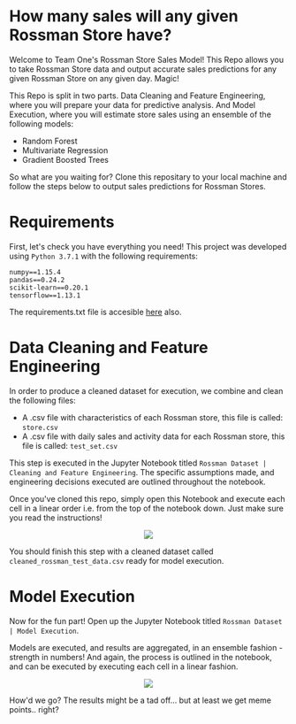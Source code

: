 # How many sales will any given Rossman Store have?

Welcome to Team One's Rossman Store Sales Model! This Repo allows you to take Rossman Store data and output accurate
sales predictions for any given Rossman Store on any given day. Magic!

This Repo is split in two parts. Data Cleaning and Feature Engineering, where you will prepare your data for predictive analysis. And Model Execution, where you will estimate store sales using an ensemble of the following models:

* Random Forest
* Multivariate Regression
* Gradient Boosted Trees

So what are you waiting for? Clone this repositary to your local machine and follow the steps below to output
sales predictions for Rossman Stores.



# Requirements

First, let's check you have everything you need! This project was developed using `Python 3.7.1` with the following requirements:

```
numpy==1.15.4
pandas==0.24.2
scikit-learn==0.20.1
tensorflow==1.13.1
```
The requirements.txt file is accesible [here](https://github.com/EdithChorev/Team1/blob/master/requirements.txt) also.



# Data Cleaning and Feature Engineering

In order to produce a cleaned dataset for execution, we combine and clean the following files:

* A .csv file with characteristics of each Rossman store, this file is called: `store.csv`
* A .csv file with daily sales and activity data for each Rossman store, this file is called: `test_set.csv`

This step is executed in the Jupyter Notebook titled `Rossman Dataset | Cleaning and Feature Engineering`. The specific
assumptions made, and engineering decisions executed are outlined throughout the notebook.

Once you've cloned this repo, simply open this Notebook and execute each cell 
in a linear order i.e. from the top of the notebook down. Just make sure you read the instructions!


<p align="center">
  <img src="https://i.chzbgr.com/full/8396877568/hDEBA606B/"/>
</p>


You should finish this step with a cleaned dataset called `cleaned_rossman_test_data.csv` ready for model execution.



# Model Execution

Now for the fun part! Open up the Jupyter Notebook titled `Rossman Dataset | Model Execution`. 

Models are executed, and results are aggregated, in an ensemble fashion - strength in numbers! And again, the process is outlined in the notebook, and can be executed by executing each cell in a linear fashion.

<p align="center">
  <img src="https://i.pinimg.com/originals/f0/d9/84/f0d984083416dedfa4e7501ce9b02296.jpg"/>
</p>

How'd we go? The results might be a tad off... but at least we get meme points.. right?
